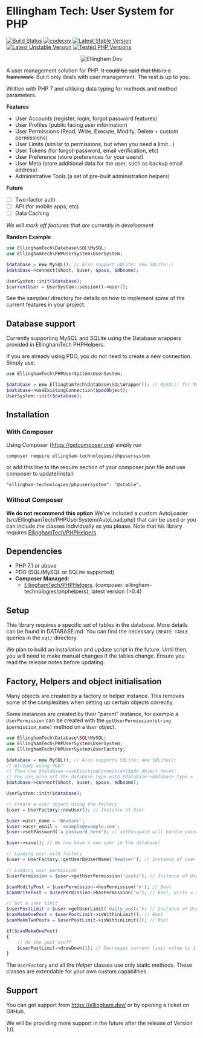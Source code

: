 # Ellingham Tech: User System for PHP
[![Build Status](https://travis-ci.org/EllinghamTech/UserSystemForPHP.svg?branch=master)](https://travis-ci.org/EllinghamTech/UserSystemForPHP)
[![codecov](https://codecov.io/gh/EllinghamTech/UserSystemForPHP/branch/master/graph/badge.svg)](https://codecov.io/gh/EllinghamTech/UserSystemForPHP)
[![Latest Stable Version](https://poser.pugx.org/ellingham-technologies/phpusersystem/v/stable)](https://packagist.org/packages/ellingham-technologies/phpusersystem)
[![Latest Unstable Version](https://poser.pugx.org/ellingham-technologies/phpusersystem/v/unstable)](https://packagist.org/packages/ellingham-technologies/phpusersystem)
[![Tested PHP Versions](https://img.shields.io/badge/php-%3E%3D7.1.0-green.svg)](https://www.php.net/releases/)

<p align="center">
  <img src="https://ellingham.dev/resources/ellingham_dev_phpusrsys.png" alt="Ellingham Dev">
</p>

A user management solution for PHP.  <strike>It could be said that this is a framework.</strike>  But it only deals
with user management.  The rest is up to you.

Written with PHP 7 and utilising data typing for methods and method parameters.

**Features**
- User Accounts (register, login, forgot password features)
- User Profiles (public facing user information)
- User Permissions (Read, Write, Execute, Modify, Delete + custom permissions)
- User Limits (similar to permissions, but when you need a limit...)
- User Tokens (for forgot-password, email verification, etc)
- User Preference (store preferences for your users!)
- User Meta (store additional data for the user, such as backup email address)
- Administrative Tools (a set of pre-built administration helpers)

**Future**
- [ ] Two-factor auth
- [ ] API (for mobile apps, etc)
- [ ] Data Caching

_We will mark off features that are currently in development_

**Random Example**
```php
use EllinghamTech\Database\SQL\MySQL;
use EllinghamTech\PHPUserSystem\UserSystem;

$database = new MySQL(); // Also support SQLite: new SQLite();
$database->connect($host, $user, $pass, $dbname);

UserSystem::init($database);
$currentUser = UserSystem::session()->user();
```

See the samples/ directory for details on how to implement some of the current features
in your project.

## Database support
Currently supporting MySQL and SQLite using the Database wrappers provided in EllinghamTech PHPHelpers.

If you are already using PDO, you do not need to create a new connection.  Simply use:
```php
use EllinghamTech\PHPUserSystem\UserSystem;

$database = new EllinghamTech\Database\SQL\Wrapper(); // MySQL() for MySQL, SQLite() for SQLite
$database->useExistingConnection($pdoObject);
UserSystem::init($database);
```

## Installation
### With Composer
Using Composer (https://getcomposer.org) simply run
```
composer require ellingham-technologies/phpusersystem
```

or add this line to the require section of your composer.json file and use composer to update/install:
```
"ellingham-technologies/phpusersystem": "@stable",
```

### Without Composer
**We do not recommend this option**
We've included a custom AutoLoader (src/EllinghamTech/PHPUserSystem/AutoLoad.php) that can be used or you can
include the classes individually as you please.   Note that his library requires [EllinghamTech/PHPHelpers](https://github.com/EllinghamTech/PHPHelpers).

## Dependencies
- PHP 7.1 or above
- PDO (SQL/MySQL or SQLite supported)
- **Composer Managed:**
    - [EllinghamTech/PHPHelpers](https://github.com/EllinghamTech/PHPHelpers). (composer: ellingham-technologies/phphelpers), latest version (>0.4)

## Setup
This library requires a specific set of tables in the database.  More details can be found in DATABASE.md.  You
can find the necessary `CREATE TABLE` queries in the `sql/` directory.

We plan to build an installation and update script in the future.  Until then, you will need to make
manual changes if the tables change.  Ensure you read the release notes before updating.

## Factory, Helpers and object initialisation
Many objects are created by a factory or helper instance.  This removes some of the complexities when setting
up certain objects correctly.
 
Some instances are created by their "parent" instance, for example
a `UserPermission` can be created with the `getUserPermission(string $permission_name)` method on a `User`
object.

```php
use EllinghamTech\Database\SQL\MySQL;
use EllinghamTech\PHPUserSystem\UserSystem;
use EllinghamTech\PHPUserSystem\UserFactory;

$database = new MySQL(); // Also supports SQLite: new SQLite();
// Already using PDO?
// Then use $database->useExistingConnection($pdo_object_here);
// You can also set the database type with $database->database_type = 'sql';
$database->connect($host, $user, $pass, $dbname);

UserSystem::init($database);

// Create a user object using the factory
$user = UserFactory::newUser(); // Instance of User

$user->user_name = 'NewUser';
$user->user_email = 'example@example.com';
$user->setPassword('a_password_here'); // setPassword will handle password hashing for you

$user->save(); // We now have a new user in the database!

// Loading user with factory
$user = UserFactory::getUserByUserName('NewUser'); // Instance of User

// Loading user permission
$userPermission = $user->getUserPermission('posts'); // Instance of UserPermission

$canModifyPost = $userPermission->hasPermission('m'); // Bool
$canWritePost = $userPermission->hasPermission('w'); // Bool, write = add in this context

// Get a user limit
$userPostLimit = $user->getUserLimit('daily_posts'); // Instance of UserLimit
$canMakeOnePost = $userPostLimit->isWithinLimit(); // Bool
$canMakeTwoPosts = $userPostLimit->isWithinLimit(2); // Bool

if($canMakeOnePost)
{
    // do the post stuff
    $userPostLimit->drawDown(1); // Decreases current limit value by 1
}

```

The `UserFactory` and all the _Helper_ classes use only static methods.  These classes are
extendable for your own custom capabilities.

## Support
You can get support from https://ellingham.dev/ or by opening a ticket on GitHub.

We will be providing more support in the future after the release of Version 1.0.
